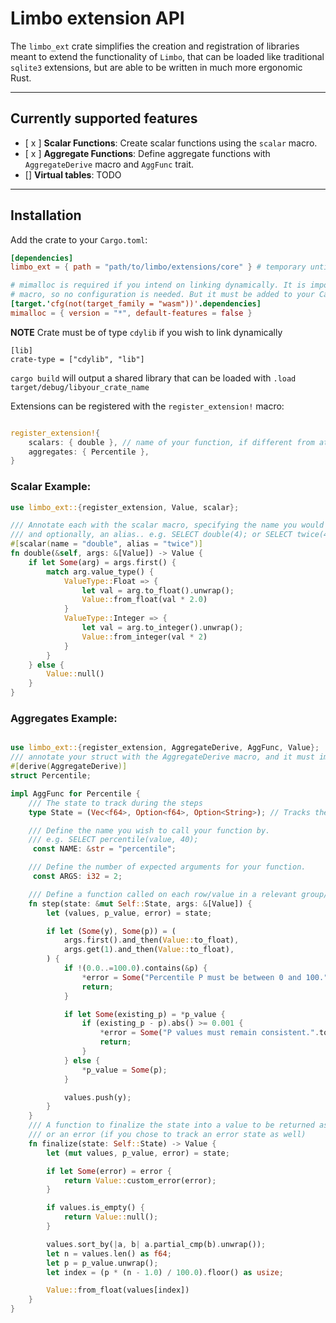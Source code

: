 # Limbo extension API

The `limbo_ext` crate simplifies the creation and registration of libraries meant to extend the functionality of `Limbo`, that can be loaded
like traditional `sqlite3` extensions, but are able to be written in much more ergonomic Rust.
 
---

## Currently supported features

 - [ x ] **Scalar Functions**: Create scalar functions using the `scalar` macro.
 - [ x ] **Aggregate Functions**: Define aggregate functions with `AggregateDerive` macro and `AggFunc` trait.
 - []  **Virtual tables**: TODO
---

## Installation

Add the crate to your `Cargo.toml`:

```toml
[dependencies]
limbo_ext = { path = "path/to/limbo/extensions/core" } # temporary until crate is published

# mimalloc is required if you intend on linking dynamically. It is imported for you by the register_extension
# macro, so no configuration is needed. But it must be added to your Cargo.toml
[target.'cfg(not(target_family = "wasm"))'.dependencies]
mimalloc = { version = "*", default-features = false }
```

**NOTE** Crate must be of type `cdylib` if you wish to link dynamically

```
[lib]
crate-type = ["cdylib", "lib"]
```

`cargo build` will output a shared library that can be loaded with `.load target/debug/libyour_crate_name`



Extensions can be registered with the `register_extension!` macro:

```rust

register_extension!{
    scalars: { double }, // name of your function, if different from attribute name
    aggregates: { Percentile },
}
```

### Scalar Example:
```rust
use limbo_ext::{register_extension, Value, scalar};

/// Annotate each with the scalar macro, specifying the name you would like to call it with
/// and optionally, an alias.. e.g. SELECT double(4); or SELECT twice(4);
#[scalar(name = "double", alias = "twice")]
fn double(&self, args: &[Value]) -> Value {
    if let Some(arg) = args.first() {
        match arg.value_type() {
            ValueType::Float => {
                let val = arg.to_float().unwrap();
                Value::from_float(val * 2.0)
            }
            ValueType::Integer => {
                let val = arg.to_integer().unwrap();
                Value::from_integer(val * 2)
            }
        }
    } else {
        Value::null()
    }
}
```

### Aggregates Example:

```rust

use limbo_ext::{register_extension, AggregateDerive, AggFunc, Value};
/// annotate your struct with the AggregateDerive macro, and it must implement the below AggFunc trait
#[derive(AggregateDerive)]
struct Percentile;

impl AggFunc for Percentile {
    /// The state to track during the steps
    type State = (Vec<f64>, Option<f64>, Option<String>); // Tracks the values, Percentile, and errors

    /// Define the name you wish to call your function by. 
    /// e.g. SELECT percentile(value, 40);
     const NAME: &str = "percentile";

    /// Define the number of expected arguments for your function.
     const ARGS: i32 = 2;

    /// Define a function called on each row/value in a relevant group/column
    fn step(state: &mut Self::State, args: &[Value]) {
        let (values, p_value, error) = state;

        if let (Some(y), Some(p)) = (
            args.first().and_then(Value::to_float),
            args.get(1).and_then(Value::to_float),
        ) {
            if !(0.0..=100.0).contains(&p) {
                *error = Some("Percentile P must be between 0 and 100.".to_string());
                return;
            }

            if let Some(existing_p) = *p_value {
                if (existing_p - p).abs() >= 0.001 {
                    *error = Some("P values must remain consistent.".to_string());
                    return;
                }
            } else {
                *p_value = Some(p);
            }

            values.push(y);
        }
    }
    /// A function to finalize the state into a value to be returned as a result
    /// or an error (if you chose to track an error state as well)
    fn finalize(state: Self::State) -> Value {
        let (mut values, p_value, error) = state;

        if let Some(error) = error {
            return Value::custom_error(error);
        }

        if values.is_empty() {
            return Value::null();
        }

        values.sort_by(|a, b| a.partial_cmp(b).unwrap());
        let n = values.len() as f64;
        let p = p_value.unwrap();
        let index = (p * (n - 1.0) / 100.0).floor() as usize;

        Value::from_float(values[index])
    }
}
```


